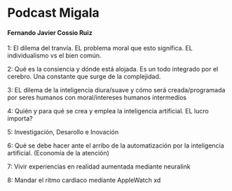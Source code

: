 # Podcast Migala

#### Fernando Javier Cossio Ruiz

1: El dilema del tranvía. EL problema moral que esto significa. EL individualismo vs el bien común. 

2: Qué es la consiencia y dónde está alojada. Es un todo integrado por el cerebro. Una constante que surge de la complejidad. 

3: EL dilema de la inteligencia diura/suave y cómo será creada/programada por seres humanos con moral/intereses humanos intermedios

4: Quién y para qué se crea y emplea la inteligencia artificial. EL lucro importa?

5: Investigación, Desarollo e Inovación 

6: Qué se debe hacer ante el arribo de la automatización por la inteligencia artificial. (Economía de la atención)

7: Vivir experiencias en realidad aumentada mediante neuralink 

8: Mandar el ritmo cardiaco mediante AppleWatch xd 